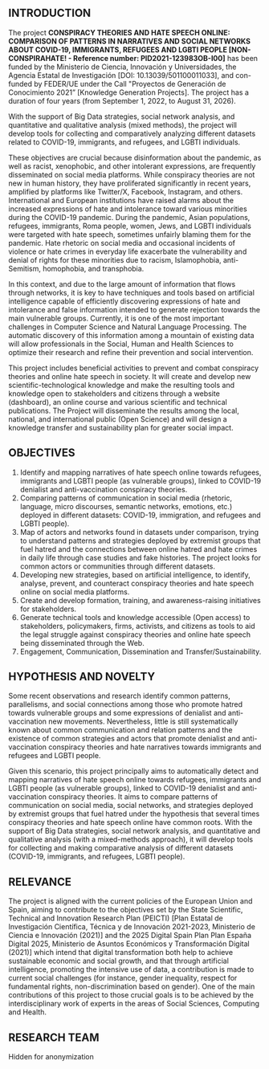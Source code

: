 ## INTRODUCTION

The project **CONSPIRACY THEORIES AND HATE SPEECH ONLINE: COMPARISON OF PATTERNS IN NARRATIVES AND SOCIAL NETWORKS ABOUT COVID-19, IMMIGRANTS, REFUGEES AND LGBTI PEOPLE [NON-CONSPIRAHATE! - Reference number: PID2021-123983OB-I00]** has been funded by the Ministerio de Ciencia, Innovación y Universidades, the Agencia Estatal de Investigación [DOI: 10.13039/501100011033], and con-funded by FEDER/UE under the Call "Proyectos de Generación de Conocimiento 2021” [Knowledge Generation Projects]. The project has a duration of four years (from September 1, 2022, to August 31, 2026). 

With the support of Big Data strategies, social network analysis, and quantitative and qualitative analysis (mixed methods), the project will develop tools for collecting and comparatively analyzing different datasets related to COVID-19, immigrants, and refugees, and LGBTI individuals. 

These objectives are crucial because disinformation about the pandemic, as well as racist, xenophobic, and other intolerant expressions, are frequently disseminated on social media platforms. While conspiracy theories are not new in human history, they have proliferated significantly in recent years, amplified by platforms like Twitter/X, Facebook, Instagram, and others. International and European institutions have raised alarms about the increased expressions of hate and intolerance toward various minorities during the COVID-19 pandemic. During the pandemic, Asian populations, refugees, immigrants, Roma people, women, Jews, and LGBTI individuals were targeted with hate speech, sometimes unfairly blaming them for the pandemic. Hate rhetoric on social media and occasional incidents of violence or hate crimes in everyday life exacerbate the vulnerability and denial of rights for these minorities due to racism, Islamophobia, anti-Semitism, homophobia, and transphobia. 

In this context, and due to the large amount of information that flows through networks, it is key to have techniques and tools based on artificial intelligence capable of efficiently discovering expressions of hate and intolerance and false information intended to generate rejection towards the main vulnerable groups. Currently, it is one of the most important challenges in Computer Science and Natural Language Processing. The automatic discovery of this information among a mountain of existing data will allow professionals in the Social, Human and Health Sciences to optimize their research and refine their prevention and social intervention.

This project includes beneficial activities to prevent and combat conspiracy theories and online hate speech in society. It will create and develop new scientific-technological knowledge and make the resulting tools and knowledge open to stakeholders and citizens through a website (dashboard), an online course and various scientific and technical publications. The Project will disseminate the results among the local, national, and international public (Open Science) and will design a knowledge transfer and sustainability plan for greater social impact.

## OBJECTIVES 

1. Identify and mapping narratives of hate speech online towards refugees, immigrants and LGBTI people (as vulnerable groups), linked to COVID-19 denialist and anti-vaccination conspiracy theories.
2. Comparing patterns of communication in social media (rhetoric, language, micro discourses, semantic networks, emotions, etc.) deployed in different datasets: COVID-19, immigration, and refugees and LGBTI people).
3. Map of actors and networks found in datasets under comparison, trying to understand patterns and strategies deployed by extremist groups that fuel hatred and the connections between online hatred and hate crimes in daily life through case studies and fake histories. The project looks for common actors or communities through different datasets.
4. Developing new strategies, based on artificial intelligence, to identify, analyse, prevent, and counteract conspiracy theories and hate speech online on social media platforms.
5. Create and develop formation, training, and awareness-raising initiatives for stakeholders.
6. Generate technical tools and knowledge accessible (Open access) to stakeholders, policymakers, firms, activists, and citizens as tools to aid the legal struggle against conspiracy theories and online hate speech being disseminated through the Web. 
7. Engagement, Communication, Dissemination and Transfer/Sustainability.

## HYPOTHESIS AND NOVELTY

Some recent observations and research identify common patterns, parallelisms, and social connections among those who promote hatred towards vulnerable groups and some expressions of denialist and anti-vaccination new movements. Nevertheless, little is still systematically known about common communication and relation patterns and the existence of common strategies and actors that promote denialist and anti-vaccination conspiracy theories and hate narratives towards immigrants and refugees and LGBTI people.  

Given this scenario, this project principally aims to automatically detect and mapping narratives of hate speech online towards refugees, immigrants and LGBTI people (as vulnerable groups), linked to COVID-19 denialist and anti-vaccination conspiracy theories. It aims to compare patterns of communication on social media, social networks, and strategies deployed by extremist groups that fuel hatred under the hypothesis that several times conspiracy theories and hate speech online have common roots. With the support of Big Data strategies, social network analysis, and quantitative and qualitative analysis (with a mixed-methods approach), it will develop tools for collecting and making comparative analysis of different datasets (COVID-19, immigrants, and refugees, LGBTI people). 


## RELEVANCE

The project is aligned with the current policies of the European Union and Spain, aiming to contribute to the objectives set by the State Scientific, Technical and Innovation Research Plan (PEICTI) [Plan Estatal de Investigación Científica, Técnica y de Innovación 2021-2023, Ministerio de Ciencia e Innovación (2021)] and the 2025 Digital Spain Plan Plan España Digital 2025, Ministerio de Asuntos Económicos y Transformación Digital (2021)] which intend that digital transformation both help to achieve sustainable economic and social growth, and that through artificial intelligence, promoting the intensive use of data, a contribution is made to current social challenges (for instance, gender inequality, respect for fundamental rights, non-discrimination based on gender). One of the main contributions of this project to those crucial goals is to be achieved by the interdisciplinary work of experts in the areas of Social Sciences, Computing and Health.

## RESEARCH TEAM


Hidden for anonymization


